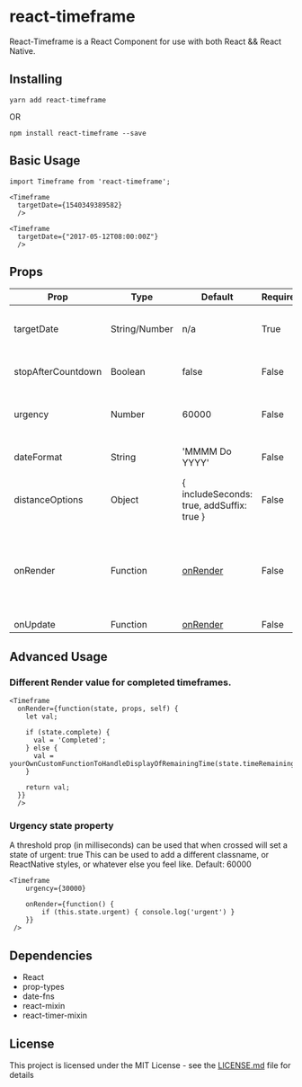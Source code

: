 # react-timeframe
React-Timeframe is a React Component for use with both React &amp;&amp; React Native.

## Installing
```
yarn add react-timeframe
```
OR
```
npm install react-timeframe --save
```

## Basic Usage

```
import Timeframe from 'react-timeframe';
```

```
<Timeframe
  targetDate={1540349389582}
  />
```

```
<Timeframe
  targetDate={"2017-05-12T08:00:00Z"}
  />
```

## Props

| Prop               | Type          | Default | Required | Description  |
| ------------------ | ------------- | ------- | -------- | ------------ |
| targetDate         | String/Number | n/a     | True     | A date string ("2017-05-12T08:00:00Z") or timestamp (1540349389582) |
| stopAfterCountdown | Boolean       | false   | False    | Whether the timer will stop once the target date is reached
| urgency            | Number        | 60000   | False    | Number of seconds before target reached that the state is set to urgent |
| dateFormat         | String        | 'MMMM Do YYYY' | False | What format to display date in. from date-fns/format [Link](https://date-fns.org/v1.29.0/docs/format)
| distanceOptions    | Object        | { includeSeconds: true, addSuffix: true } | False |  Display options for distanceInWordsToNow function from date-fns [Link](https://date-fns.org/v1.29.0/docs/distanceInWordsToNow)
| onRender           | Function      | [onRender](https://github.com/danmoore83/react-timeframe/blob/master/index.js#L69)      | False    | If < 2 days ago : Returns string with distance between the given date and now in words. If > 2 days ago returns string formatted to the dateFormat prop.
| onUpdate           | Function      | [onRender](https://github.com/danmoore83/react-timeframe/blob/master/index.js#L70)      | False    |

## Advanced Usage

### Different Render value for completed timeframes.

```
<Timeframe
  onRender={function(state, props, self) {
    let val;

    if (state.complete) {
      val = 'Completed';
    } else {
      val = yourOwnCustomFunctionToHandleDisplayOfRemainingTime(state.timeRemaining)
    }

    return val;
  }}
  />
```

### Urgency state property
A threshold prop (in milliseconds) can be used that when crossed will set a state of urgent: true
This can be used to add a different classname, or ReactNative styles, or whatever else you feel like.
Default: 60000

```
<Timeframe
    urgency={30000}

    onRender={function() {
        if (this.state.urgent) { console.log('urgent') }
    }}
 />

```



## Dependencies
- React
- prop-types
- date-fns
- react-mixin
- react-timer-mixin

## License

This project is licensed under the MIT License - see the [LICENSE.md](LICENSE.md) file for details
